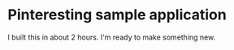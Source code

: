 # Pinteresting sample application

I built this in about 2 hours.  I'm ready to make something new.


